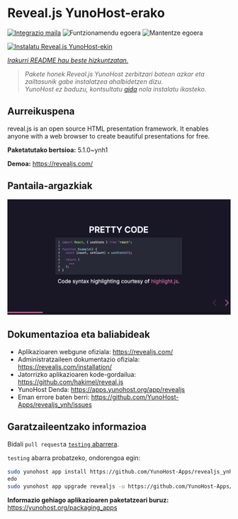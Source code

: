 <!--
Ohart ongi: README hau automatikoki sortu da <https://github.com/YunoHost/apps/tree/master/tools/readme_generator>ri esker
EZ editatu eskuz.
-->

# Reveal.js YunoHost-erako

[![Integrazio maila](https://apps.yunohost.org/badge/integration/revealjs)](https://ci-apps.yunohost.org/ci/apps/revealjs/)
![Funtzionamendu egoera](https://apps.yunohost.org/badge/state/revealjs)
![Mantentze egoera](https://apps.yunohost.org/badge/maintained/revealjs)

[![Instalatu Reveal.js YunoHost-ekin](https://install-app.yunohost.org/install-with-yunohost.svg)](https://install-app.yunohost.org/?app=revealjs)

*[Irakurri README hau beste hizkuntzatan.](./ALL_README.md)*

> *Pakete honek Reveal.js YunoHost zerbitzari batean azkar eta zailtasunik gabe instalatzea ahalbidetzen dizu.*  
> *YunoHost ez baduzu, kontsultatu [gida](https://yunohost.org/install) nola instalatu ikasteko.*

## Aurreikuspena

reveal.js is an open source HTML presentation framework. It enables anyone with a web browser to create beautiful presentations for free.


**Paketatutako bertsioa:** 5.1.0~ynh1

**Demoa:** <https://revealjs.com/>

## Pantaila-argazkiak

![Reveal.js(r)en pantaila-argazkia](./doc/screenshots/screenshot.png)

## Dokumentazioa eta baliabideak

- Aplikazioaren webgune ofiziala: <https://revealjs.com/>
- Administratzaileen dokumentazio ofiziala: <https://revealjs.com/installation/>
- Jatorrizko aplikazioaren kode-gordailua: <https://github.com/hakimel/reveal.js>
- YunoHost Denda: <https://apps.yunohost.org/app/revealjs>
- Eman errore baten berri: <https://github.com/YunoHost-Apps/revealjs_ynh/issues>

## Garatzaileentzako informazioa

Bidali `pull request`a [`testing` abarrera](https://github.com/YunoHost-Apps/revealjs_ynh/tree/testing).

`testing` abarra probatzeko, ondorengoa egin:

```bash
sudo yunohost app install https://github.com/YunoHost-Apps/revealjs_ynh/tree/testing --debug
edo
sudo yunohost app upgrade revealjs -u https://github.com/YunoHost-Apps/revealjs_ynh/tree/testing --debug
```

**Informazio gehiago aplikazioaren paketatzeari buruz:** <https://yunohost.org/packaging_apps>
